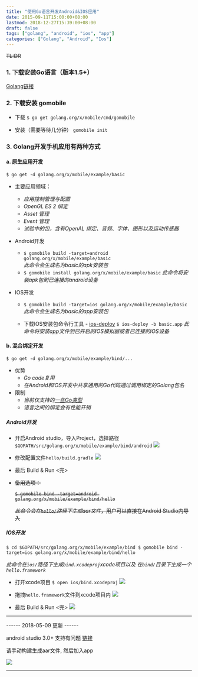 ```yaml
---
title: "使用Go语言开发Android&IOS应用"
date: 2015-09-11T15:00:00+08:00
lastmod: 2018-12-27T15:39:00+08:00
draft: false
tags: ["golang", "android", "ios", "app"]
categories: ["Golang", "Android", "Ios"]
---
```



~~TL:DR~~

### 1.  下载安装Go语言（版本1.5+）

[Golang链接](https://www.golang.org/)

### 2. 下载安装 gomobile
  * 下载
  `$ go get golang.org/x/mobile/cmd/gomobile`
  
  * 安装（需要等待几分钟）
  `gomobile init`

### 3. Golang开发手机应用有两种方式
  
#### a. 原生应用开发
  
`$ go get -d golang.org/x/mobile/example/basic`

* 主要应用领域：
    * *应用控制管理与配置*
    * *OpenGL ES 2 绑定*
    * *Asset 管理*
    * *Event 管理*
    * *试验中的包，含有OpenAL 绑定、音频、字体、图形以及运动传感器*

* Android开发
    * `$ gomobile build -target=android golang.org/x/mobile/example/basic`      
        *此命令会生成名为basic的apk安装包*
    * `$ gomobile install golang.org/x/mobile/example/basic`
        *此命令将安装apk包到已连接的android设备*
    
* IOS开发
    * `$ gomobile build -target=ios golang.org/x/mobile/example/basic`
        *此命令会生成名为basic的app安装包*
  
    * 下载IOS安装包命令行工具 - [ios-deploy](https://github.com/phonegap/ios-deploy)
    `$ ios-deploy -b basic.app`
      *此命令将安装app文件到已开启的IOS模拟器或者已连接的IOS设备*

#### b. 混合绑定开发

`$ go get -d golang.org/x/mobile/example/bind/...`

* 优势
    * *Go code复用*
    * *在Android和IOS开发中共享通用的Go代码通过调用绑定的Golang包名*
* 限制
    * *当前仅支持的[一些Go类型](https://godoc.org/golang.org/x/mobile/cmd/gobind)*
    * *语言之间的绑定会有性能开销*  

##### Android开发

* 开启Android studio，导入Project，选择路径`$GOPATH/src/golang.org/x/mobile/example/bind/android`
![](/images/attachment/590399-8b525b62a7525b9b.png)
      
* 修改配置文件`hello/build.gradle`
![](/images/attachment/590399-978f80b85d96ba06.png)

* 最后 Build & Run <完>
    
* ~~备用选项：~~
    
    ~~`$ gomobile bind -target=android golang.org/x/mobile/example/bind/hello`~~

    ~~*此命令会在`hello/`路径下生成aar文件*，用户可以直接在Android Studio内导入~~

##### IOS开发

`$ cd $GOPATH/src/golang.org/x/mobile/example/bind
$ gomobile bind -target=ios golang.org/x/mobile/example/bind/hello`

*此命令在`ios/`路径下生成`bind.xcodeproj`xcode项目以及 在`bind/`目录下生成一个 `hello.framework`*


* 打开xcode项目
`$ open ios/bind.xcodeproj`
![](/images/attachment/590399-38dca62cd4efb927.png)

* 拖拽`hello.framework`文件到xcode项目内
![](/images/attachment/590399-ecd13d0777599fbf.png)

* 最后 Build & Run <完>
    ![](/images/attachment/590399-c8484b110943783f.png)


---

------ 2018-05-09 更新 ------

android studio 3.0+ 支持有问题 [链接](https://github.com/golang/go/issues/23307)

请手动构建生成aar文件, 然后加入app

![](/images/attachment/590399-672bab2456d8da29.png)

---